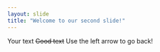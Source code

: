 ```yaml
---
layout: slide
title: "Welcome to our second slide!"
---
```

Your text ~~Good text~~
Use the left arrow to go back!
